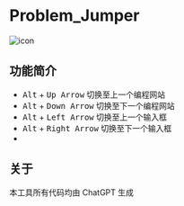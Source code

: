 # Problem_Jumper

![icon](https://cdn.luogu.com.cn/upload/image_hosting/px86cdin.png)

## 功能简介
+ <kbd>Alt</kbd>  + <kbd>Up Arrow</kbd> 切换至上一个编程网站
+ <kbd>Alt</kbd>  + <kbd>Down Arrow</kbd> 切换至下一个编程网站
+ <kbd>Alt</kbd>  + <kbd>Left Arrow</kbd> 切换至上一个输入框
+ <kbd>Alt</kbd>  + <kbd>Right Arrow</kbd> 切换至下一个输入框
+ 
## 关于
本工具所有代码均由 ChatGPT 生成

